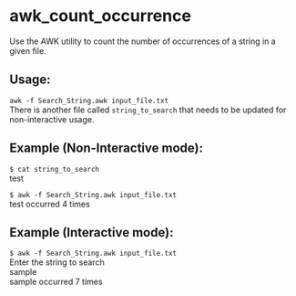 # awk_count_occurrence      
Use the AWK utility to count the number of occurrences of a string in a given file.      
## Usage:      
`awk -f Search_String.awk input_file.txt`      
There is another file called `string_to_search` that needs to be updated for non-interactive usage.      

## Example (Non-Interactive mode):      
`$ cat string_to_search`    
test    


`$ awk -f Search_String.awk input_file.txt`   
  test occurred 4 times      


## Example (Interactive mode):
`$ awk -f Search_String.awk input_file.txt`    
  Enter the string to search     
  sample     
  sample occurred 7 times    

